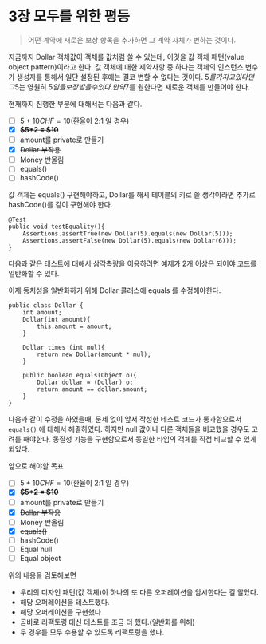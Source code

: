 # 3장 모두를 위한 평등

> 어떤 계약에 새로운 보상 항목을 추가하면 그 계약 자체가 변하는 것이다.

지금까지 Dollar 객체값이 객체를 값처럼 쓸 수 있는데, 이것을 값 객체 패턴(value object pattern)이라고 한다. 값 객체에 대한 제약사항 중 하나는 객체의 인스턴스 변수가 생성자를 통해서 일단 설정된 후에는 결코 변할 수 없다는 것이다.  5$를 가지고 있다면 그 5$는 영원히 5$임을 보장 받을 수 있다. 만약 7$를 원한다면 새로운 객체를 만들어야 한다.&#x20;

현재까지 진행한 부분에 대해서는 다음과 같다.

* [ ] $5 + 10CHF = 10$(환율이 2:1  일 경우)
* [x] ~~**$5\*2 = $10**~~
* [ ] amount를 private로 만들기
* [x] ~~Dollar 부작용~~
* [ ] Money 반올림
* [ ] equals()
* [ ] hashCode()

값 객체는 equals() 구현해야하고,  Dollar를 해시 테이블의 키로 쓸 생각이라면 추가로 hashCode()를 같이 구현해야 한다.&#x20;

```
@Test
public void testEquality(){
    Assertions.assertTrue(new Dollar(5).equals(new Dollar(5)));
    Assertions.assertFalse(new Dollar(5).equals(new Dollar(6)));
}
```

다음과 같은 테스트에 대해서 삼각측량을 이용하려면 예제가 2개 이상은 되어야 코드를 일반화할 수 있다.&#x20;

이제 동치성을 일반화하기 위해 Dollar 클래스에 equals 를 수정해야한다.

```
public class Dollar {
    int amount;
    Dollar(int amount){
        this.amount = amount;
    }

    Dollar times (int mul){
        return new Dollar(amount * mul);
    }

    public boolean equals(Object o){
        Dollar dollar = (Dollar) o;
        return amount == dollar.amount;
    }
}
```

다음과 같이 수정을 하였을때, 문제 없이 앞서 작성한 테스트 코드가 통과함으로서 `equals()` 에 대해서 해결하였다. 하지만 null 값이나 다른 객체들을 비교했을 경우도 고려를 해야한다. 동질성 기능을 구현함으로서 동일한 타입의 객체를 직접 비교할 수 있게 되었다.&#x20;





앞으로 해야할 목표

* [ ] $5 + 10CHF = 10$(환율이 2:1  일 경우)
* [x] ~~**$5\*2 = $10**~~
* [ ] amount를 private로 만들기
* [x] ~~Dollar 부작용~~
* [ ] Money 반올림
* [x] ~~equals()~~
* [ ] hashCode()
* [ ] Equal null
* [ ] Equal object

위의 내용을 검토해보면

* 우리의 디자인 패턴(값  객체)이 하나의 또 다른 오퍼레이션을 암시한다는  걸 알았다.
* 해당 오퍼레이션을 테스트했다.
* 해당 오퍼레이션을 구현했다
* 곧바로 리팩토링 대신 테스트를 조금 더 했다.(일반화를 위해)
* 두 경우를 모두 수용할 수 있도록 리팩토링을 했다.
